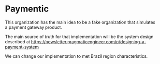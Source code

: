 # Paymentic 

This organization has the main idea to be a fake organization that simulates
a payment gateway product.

The main source of truth for that implementation will be the system design
described at https://newsletter.pragmaticengineer.com/p/designing-a-payment-system

We can change our implementation to met Brazil region characteristics.
